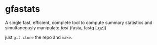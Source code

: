 # gfastats
A single fast, efficient, complete tool to compute summary statistics and simultaneously manipulate *fast* (fasta, fastq [.gz]) 

just `git clone` the repo and `make`.
